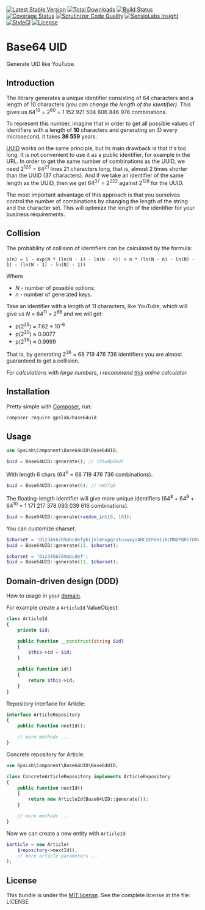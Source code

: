 [![Latest Stable Version](https://img.shields.io/packagist/v/gpslab/base64uid.svg?maxAge=3600&label=stable)](https://packagist.org/packages/gpslab/base64uid)
[![Total Downloads](https://img.shields.io/packagist/dt/gpslab/base64uid.svg?maxAge=3600)](https://packagist.org/packages/gpslab/base64uid)
[![Build Status](https://img.shields.io/travis/gpslab/base64uid.svg?maxAge=3600)](https://travis-ci.org/gpslab/base64uid)
[![Coverage Status](https://img.shields.io/coveralls/gpslab/base64uid.svg?maxAge=3600)](https://coveralls.io/github/gpslab/base64uid?branch=master)
[![Scrutinizer Code Quality](https://img.shields.io/scrutinizer/g/gpslab/base64uid.svg?maxAge=3600)](https://scrutinizer-ci.com/g/gpslab/base64uid/?branch=master)
[![SensioLabs Insight](https://img.shields.io/sensiolabs/i/0feb22b7-b64d-462d-b8ba-da49e548be70.svg?maxAge=3600&label=SLInsight)](https://insight.sensiolabs.com/projects/0feb22b7-b64d-462d-b8ba-da49e548be70)
[![StyleCI](https://styleci.io/repos/94885299/shield?branch=master)](https://styleci.io/repos/94885299)
[![License](https://img.shields.io/packagist/l/gpslab/base64uid.svg?maxAge=3600)](https://github.com/gpslab/base64uid)

# Base64 UID

Generate UID like YouTube.

## Introduction

The library generates a unique identifier consisting of 64 characters and a length of 10 characters *(you can change
the length of the identifier).* This gives us 64<sup>10</sup> = 2<sup>60</sup> = 1 152 921 504 606 846 976 combinations.

To represent this number, imagine that in order to get all possible values of identifiers with a length of **10**
characters and generating an ID every microsecond, it takes **36 559** years.

[UUID](https://en.wikipedia.org/wiki/Universally_unique_identifier) works on the same principle, but its main drawback
is that it's too long. It is not convenient to use it as a public identifier, for example in the URL. In order to get
the same number of combinations as the UUID, we need 2<sup>128</sup> = 64<sup>21</sup> lines 21 characters long, that
is, almost 2 times shorter than the UUID (37 characters). And if we take an identifier of the same length as the UUID,
then we get 64<sup>37</sup> = 2<sup>222</sup> against 2<sup>128</sup> for the UUID.

The most important advantage of this approach is that you ourselves control the number of combinations by changing the
length of the string and the character set. This will optimize the length of the identifier for your business
requirements.

## Collision

The probability of collision of identifiers can be calculated by the formula:

```
p(n) ≈ 1 - exp(N * (ln(N - 1) - ln(N - n)) + n * (ln(N - n) - ln(N) - 1) - (ln(N - 1) - ln(N) - 1))
```

Where
 * *N* - number of possible options;
 * *n* - number of generated keys.

Take an identifier with a length of 11 characters, like YouTube, which will give us *N* = 64<sup>11</sup> =
2<sup>66</sup> and we will get:

 * p(2<sup>25</sup>) ≈ 7.62 * 10<sup>-6</sup>
 * p(2<sup>30</sup>) ≈ 0.0077
 * p(2<sup>36</sup>) ≈ 0.9999

That is, by generating 2<sup>36</sup> = 68 719 476 736 identifiers you are almost guaranteed to get a collision.



*For calculations with large numbers, i recommend [this](https://web2.0calc.com/) online calculator.*

## Installation

Pretty simple with [Composer](http://packagist.org), run:

```sh
composer require gpslab/base64uid
```

## Usage

```php
use GpsLab\Component\Base64UID\Base64UID;

$uid = Base64UID::generate(); // iKtwBpOH2E
```

With length 6 chars (64<sup>6</sup> = 68 719 476 736 combinations).

```php
$uid = Base64UID::generate(6); // nWzfgA
```

The floating-length identifier will give more unique identifiers
(64<sup>8</sup> + 64<sup>9</sup> + 64<sup>10</sup> = 1 171 217 378 093 039 616 combinations).

```php
$uid = Base64UID::generate(random_int(8, 10));
```

You can customize charset.

```php
$charset = '0123456789abcdefghijklmnopqrstuvwxyzABCDEFGHIJKLMNOPQRSTUVWXYZ+/';
$uid = Base64UID::generate(11, $charset);

$charset = '0123456789abcdef';
$uid = Base64UID::generate(11, $charset);
```

## Domain-driven design (DDD)

How to usage in your [domain](https://en.wikipedia.org/wiki/Domain-driven_design).

For example create a `ArticleId` ValueObject:

```php
class ArticleId
{
    private $id;

    public function __construct(string $id)
    {
        $this->id = $id;
    }

    public function id()
    {
        return $this->id;
    }
}
```

Repository interface for Article:

```php
interface ArticleRepository
{
    public function nextId();

    // more methods ...
}
```

Concrete repository for Article:

```php
use GpsLab\Component\Base64UID\Base64UID;

class ConcreteArticleRepository implements ArticleRepository
{
    public function nextId()
    {
        return new ArticleId(Base64UID::generate());
    }

    // more methods ...
}
```

Now we can create a new entity with `ArticleId`:

```php
$article = new Article(
    $repository->nextId(),
    // more article parameters ...
);
```

## License

This bundle is under the [MIT license](http://opensource.org/licenses/MIT). See the complete license in the file: LICENSE
